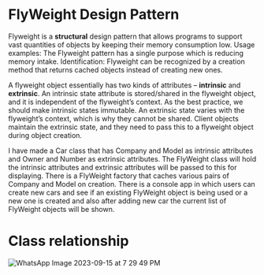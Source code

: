 # FlyWeight Design Pattern
Flyweight is a <b>structural</b> design pattern that allows programs to support vast quantities of objects by keeping their memory consumption low.
Usage examples: The Flyweight pattern has a single purpose which is reducing memory intake. 
Identification: Flyweight can be recognized by a creation method that returns cached objects instead of creating new ones.

A flyweight object essentially has two kinds of attributes – <b>intrinsic</b> and <b>extrinsic</b>.
An intrinsic state attribute is stored/shared in the flyweight object, and it is independent of the flyweight’s context. As the best practice, we should make intrinsic states immutable.
An extrinsic state varies with the flyweight’s context, which is why they cannot be shared. Client objects maintain the extrinsic state, and they need to pass this to a flyweight object during object creation.

I have made a Car class that has Company and Model as intrinsic attributes and Owner and Number as extrinsic attributes. The FlyWeight class will hold the intrinsic attributes and extrinsic attributes will be passed to this for displaying. There is a FlyWeight factory that caches various pairs of Company and Model on creation. There is a console app in which users can create new cars and see if an existing FlyWeight object is being used or a new one is created and also after adding new car the current list of FlyWeight objects will be shown.

# Class relationship
![WhatsApp Image 2023-09-15 at 7 29 49 PM](https://github.com/nideez45/FlyWeightPatternDemo/assets/75631297/d6281260-2b14-41fd-a4cd-7d4e3592527d)

